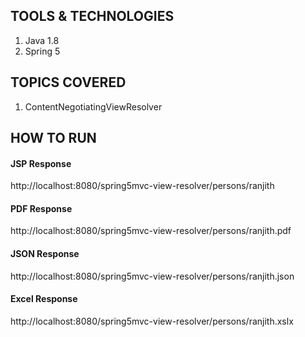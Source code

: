 ## TOOLS & TECHNOLOGIES
1. Java 1.8
2. Spring 5

## TOPICS COVERED
1. ContentNegotiatingViewResolver


## HOW TO RUN
#### JSP Response
http://localhost:8080/spring5mvc-view-resolver/persons/ranjith

#### PDF Response
http://localhost:8080/spring5mvc-view-resolver/persons/ranjith.pdf

#### JSON Response
http://localhost:8080/spring5mvc-view-resolver/persons/ranjith.json

#### Excel Response
http://localhost:8080/spring5mvc-view-resolver/persons/ranjith.xslx

